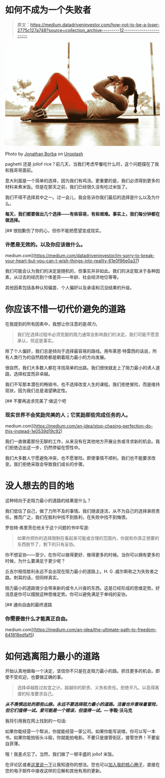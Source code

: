 # 如何不成为一个失败者

> 原文：<https://medium.datadriveninvestor.com/how-not-to-be-a-loser-2775c127a748?source=collection_archive---------12----------------------->

![](img/7ac6498b616bb4c1ed9be558a8b0f3b4.png)

Photo by [Jonathan Borba](https://unsplash.com/@jonathanborba?utm_source=medium&utm_medium=referral) on [Unsplash](https://unsplash.com?utm_source=medium&utm_medium=referral)

paghetti 还是 jollof rice？前几天，当我们考虑早餐吃什么时，这个问题摆在了我和我哥哥面前。

意大利面是一个简单的选择，因为我们有鸡汤。更重要的是，我们必须得到更多的材料来煮米饭。但是在那天之前，我们已经很久没有吃过米饭了。

我们不得不选择其中之一。过一会儿，我会告诉你我们最后的选择是什么以及为什么。

**每天，我们都要做出几个选择——有些容易，有些艰难。事实上，我们每分钟都在做选择。**

[](https://medium.com/datadriveninvestor/im-sorry-to-break-your-heart-but-you-can-t-wish-things-into-reality-61e0f96e0a37) [## 很抱歉伤了你的心，但你不能把愿望变成现实。

### 许愿是无效的。以及你应该做什么。

medium.com](https://medium.com/datadriveninvestor/im-sorry-to-break-your-heart-but-you-can-t-wish-things-into-reality-61e0f96e0a37) 

我们可能会认为我们的决定是随机的，但事实并非如此。我们的决定取决于各种因素，从过去的经历到个体差异——年龄、社会经济地位等等。

其他因素包括各种认知偏差、个人偏好以及承诺和沉没结果的升级。

# 你应该不惜一切代价避免的道路

在我提到的所有因素中，我想让你注意的是*阻力*。

> 我们在选择过程中必须克服的阻力通常会影响我们的决定。我们可能不愿意承认，但这是事实。

除了个人偏好，我们总是倾向于选择最容易的路线。用布莱恩·特雷西的话说，所有人类行为的自然趋势都是朝着阻力最小的方向发展。

很自然，我们大多数人都在寻找简单的出路。我们很快就走上了阻力最小的诱人道路，选择权宜而非卓越。

我们不写那本潜在的畅销书，也不选择改变人生的课程。我们拒绝冒险，而是维持现状，因为我们总是渴望确定性。

[](https://medium.com/an-idea/stop-chasing-perfection-do-this-instead-1e0539d19c92) [## 不要再追求完美了:做这个吧

### 现实世界不会奖励完美的人；它奖励那些完成任务的人。

medium.com](https://medium.com/an-idea/stop-chasing-perfection-do-this-instead-1e0539d19c92) 

我们一直做着那份无聊的工作，从来没有在其他地方开展业务或寻求新的机会。我们拒绝迈出这一步，仍然停留在惯性中。

我们大多数人宁愿避免冲突，也不愿冒险。即使事情不顺利，我们也不能要求改变。我们拒绝采取会导致我们成长的步骤。

# 没人想去的目的地

这种倾向于走阻力最小的道路的结果是什么？

我们低估了自己，做了力所不及的事情。我们随波逐流，从不为自己的选择承担责任。推而广之，我们在胜利中找不到胜利，在失败中找不到悔恨。

罗伯特·弗里茨在他关于这个问题的书中写道:

> 如果你把你的选择限制在看起来可能或合理的范围内，你就和你真正想要的东西脱节了，剩下的只有妥协。

你不想妥协——至少，在你可以做得更好、做得更多的时候。当你可以拥有更多的时候，为什么要满足于更少呢？

丘吉尔相信胜利永远不会出现在阻力最小的道路上。H. G .威尔斯称之为失败者之路。刺耳的话，但同样真实。

阻力最小的道路很少会带来新的或令人兴奋的东西。这是已经形成的思维定势。好消息是你可以摆脱这种思维定势。你可以避免满足于单纯的妥协。

[](https://medium.com/an-idea/the-ultimate-path-to-freedom-641818edfaf5) [## 通向自由的最终道路

### 你需要做什么才能真正自由。

medium.com](https://medium.com/an-idea/the-ultimate-path-to-freedom-641818edfaf5) 

# 如何逃离阻力最小的道路

开始认真地做每一个决定，坚信你不只是在走阻力最小的路。抓住更多的机会。即使不受欢迎，也要做正确的事。

> 选择卓越胜过权宜之计。超越你的职责、义务和责任。拒绝平凡。以高得离谱的标准要求自己。

***从不畏惧远处的那些山脉。永远不要选择阻力最小的道路。活着也许意味着冒险，但它们值得一试。爱可能是一个错误，但值得一试。—* 李鞍·沃马克**

我将引用我在网上找到的一句话:

如果你能经营一个帮派，你就能经营一家公司。如果你能写说唱，你可以写一本书。如果你能拍街头斗殴，你就能拍电影。不要只是接管街区，接管世界！不要妄自菲薄。

哦！我差点忘了。当然，我们做了一顿丰盛的 jollof 米饭。

在评论区或者[这里说一下](https://olaidozen.com.ng/contact)让我知道你的想法。您也可以[加入我的核心圈子](https://olaidozen.com.ng/contact/#newsletter)，直接在您的电子邮件中接收这样的见解和其他有用的更新。